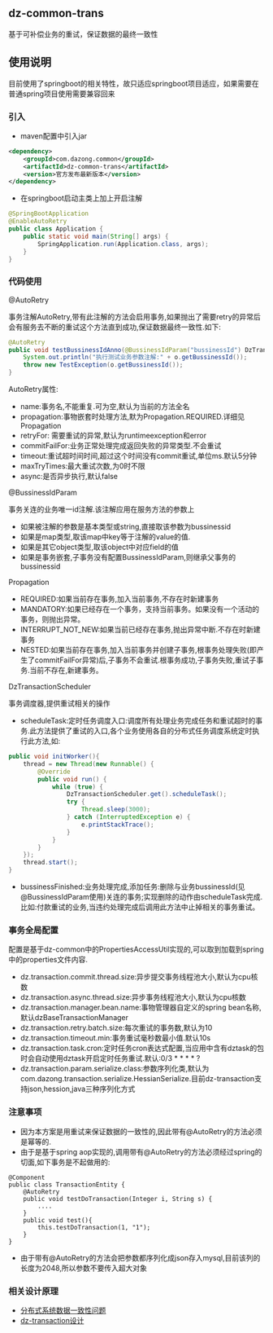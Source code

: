 ## dz-common-trans

基于可补偿业务的重试，保证数据的最终一致性

## 使用说明

目前使用了springboot的相关特性，故只适应springboot项目适应，如果需要在普通spring项目使用需要兼容回来

### 引入

* maven配置中引入jar

```xml
<dependency>
    <groupId>com.dazong.common</groupId>
    <artifactId>dz-common-trans</artifactId>
    <version>官方发布最新版本</version>
</dependency>
```

* 在springboot启动主类上加上开启注解

```java
@SpringBootApplication
@EnableAutoRetry
public class Application {
    public static void main(String[] args) {
        SpringApplication.run(Application.class, args);
    }
}
```

### 代码使用

@AutoRetry

事务注解AutoRetry,带有此注解的方法会启用事务,如果抛出了需要retry的异常后会有服务去不断的重试这个方法直到成功,保证数据最终一致性.如下:

```java
@AutoRetry
public void testBussinessIdAnno(@BussinessIdParam("bussinessId") DzTransactionObject o, String s){
    System.out.println("执行测试业务参数注解:" + o.getBussinessId());
    throw new TestException(o.getBussinessId());
}
```

AutoRetry属性:

* name:事务名,不能重复.可为空,默认为当前的方法全名
* propagation:事物嵌套时处理方法,默为Propagation.REQUIRED.详细见Propagation
* retryFor: 需要重试的异常,默认为runtimeexception和error
* commitFailFor:业务正常处理完成返回失败的异常类型.不会重试
* timeout:重试超时间时间,超过这个时间没有commit重试,单位ms.默认5分钟
* maxTryTimes:最大重试次数,为0时不限
* async:是否异步执行,默认false

@BussinessIdParam

事务关连的业务唯一id注解.该注解应用在服务方法的参数上

* 如果被注解的参数是基本类型或string,直接取该参数为bussinessid
* 如果是map类型,取该map中key等于注解的value的值.
* 如果是其它object类型,取该object中对应field的值
* 如果是事务嵌套,子事务没有配置BussinessIdParam,则继承父事务的bussinessid

Propagation

* REQUIRED:如果当前存在事务,加入当前事务,不存在时新建事务
* MANDATORY:如果已经存在一个事务，支持当前事务。如果没有一个活动的事务，则抛出异常。
* INTERRUPT_NOT_NEW:如果当前已经存在事务,抛出异常中断.不存在时新建事务
* NESTED:如果当前存在事务,加入当前事务并创建子事务,根事务处理失败(即产生了commitFailFor异常)后,子事务不会重试.根事务成功,子事务失败,重试子事务.当前不存在,新建事务。

DzTransactionScheduler

事务调度器,提供重试相关的操作

* scheduleTask:定时任务调度入口:调度所有处理业务完成任务和重试超时的事务.此方法提供了重试的入口,各个业务使用各自的分布式任务调度系统定时执行此方法,如:

```java
public void initWorker(){
    thread = new Thread(new Runnable() {
        @Override
        public void run() {
            while (true) {
                DzTransactionScheduler.get().scheduleTask();
                try {
                    Thread.sleep(3000);
                } catch (InterruptedException e) {
                    e.printStackTrace();
                }
            }
        }
    });
    thread.start();
}
```

* bussinessFinished:业务处理完成,添加任务:删除与业务bussinessId(见@BussinessIdParam使用)关连的事务;实现删除的动作由scheduleTask完成.比如:付款重试的业务,当违约处理完成后调用此方法中止掉相关的事务重试。

### 事务全局配置

配置是基于dz-common中的PropertiesAccessUtil实现的,可以取到加载到spring中的properties文件内容.

* dz.transaction.commit.thread.size:异步提交事务线程池大小,默认为cpu核数
* dz.transaction.async.thread.size:异步事务线程池大小,默认为cpu核数
* dz.transaction.manager.bean.name:事物管理器自定义的spring bean名称,默认dzBaseTransactionManager
* dz.transaction.retry.batch.size:每次重试的事务数,默认为10
* dz.transaction.timeout.min:事务重试毫秒数最小值.默认10s
* dz.transaction.task.cron:定时任务cron表达式配置,当应用中含有dztask的包时会自动使用dztask开启定时任务重试.默认:0/3 * * * * ?
* dz.transaction.param.serialize.class:参数序列化类,默认为com.dazong.transaction.serialize.HessianSerialize.目前dz-transaction支持json,hession,java三种序列化方式

### 注意事项

* 因为本方案是用重试来保证数据的一致性的,因此带有@AutoRetry的方法必须是幂等的.
* 由于是基于spring aop实现的,调用带有@AutoRetry的方法必须经过spring的切面,如下事务是不起做用的:

```
@Component
public class TransactionEntity {
    @AutoRetry
    public void testDoTransaction(Integer i, String s) {
        ....       
    }
    public void test(){
        this.testDoTransaction(1, "1");
    }
}
```

* 由于带有@AutoRetry的方法会把参数都序列化成json存入mysql,目前该列的长度为2048,所以参数不要传入超大对象

### 相关设计原理

* [分布式系统数据一致性问题](https://git.dazong.com/TradeDept/DeptDoc/blob/master/%E6%8A%80%E6%9C%AF%E7%A0%94%E7%A9%B6%E6%B1%A0/%E5%88%86%E5%B8%83%E5%BC%8F%E7%B3%BB%E7%BB%9F%E6%95%B0%E6%8D%AE%E4%B8%80%E8%87%B4%E6%80%A7%E9%97%AE%E9%A2%98.md)
* [dz-transaction设计](https://git.dazong.com/TradeDept/DeptDoc/blob/master/%E6%8A%80%E6%9C%AF%E7%A0%94%E7%A9%B6%E6%B1%A0/dz-transaction%E8%AE%BE%E8%AE%A1.md)